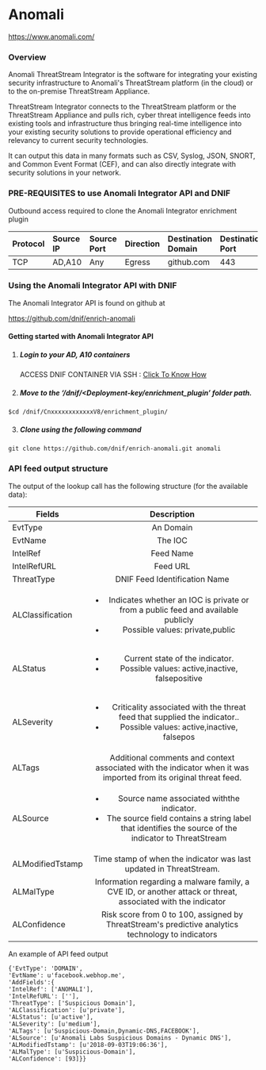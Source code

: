 # Anomali    
  https://www.anomali.com/

### Overview
Anomali ThreatStream Integrator is the software for integrating your existing security infrastructure to 
Anomali's ThreatStream platform (in the cloud) or to the on-premise ThreatStream Appliance.  

ThreatStream Integrator connects to the ThreatStream platform or the ThreatStream Appliance and
pulls rich, cyber threat intelligence feeds into existing tools and infrastructure thus bringing real-time
intelligence into your existing security solutions to provide operational efficiency and relevancy to
current security technologies.  

It can output this data in many formats such as CSV, Syslog, JSON, SNORT, and Common Event Format (CEF), and can also directly integrate with security solutions in your network.

### PRE-REQUISITES to use  Anomali Integrator API and DNIF  
Outbound access required to clone the Anomali Integrator enrichment plugin 

| Protocol   | Source IP  | Source Port  | Direction	 | Destination Domain | Destination Port  |  
|:------------- |:-------------|:-------------|:-------------|:-------------|:-------------|  
| TCP | AD,A10 | Any | Egress	| github.com | 443 |


### Using the Anomali Integrator API with DNIF
 The  Anomali Integrator API is found on github at

https://github.com/dnif/enrich-anomali

#### Getting started with Anomali Integrator API

1. #####    Login to your AD, A10 containers  
   ACCESS DNIF CONTAINER VIA SSH : [Click To Know How](https://dnif.it/docs/guides/tutorials/access-dnif-container-via-ssh.html)
2. #####    Move to the ‘/dnif/<Deployment-key/enrichment_plugin’ folder path.
```
$cd /dnif/CnxxxxxxxxxxxxV8/enrichment_plugin/
```
3. #####   Clone using the following command  
```  
git clone https://github.com/dnif/enrich-anomali.git anomali
```
### API feed output structure
The output of the lookup call has the following structure (for the available data):

  | Fields        | Description  |
| ------------- |:-------------:|
| EvtType      | An Domain |
| EvtName      | The IOC      |
| IntelRef | Feed Name      |
| IntelRefURL | Feed URL    |
| ThreatType | DNIF Feed Identification Name |      
| ALClassification     |<ul> <li> Indicates whether an IOC is private or from a public feed and available publicly</li><li>Possible values: private,public</li> </ul>  |
| ALStatus    | <ul> <li> Current state of the indicator.</li><li>Possible values: active,inactive, falsepositive</li> </ul>  |
| ALSeverity      | <ul> <li> Criticality associated with the threat feed that supplied the indicator..</li><li>Possible values: active,inactive, falsepos</li> </ul>  |
| ALTags      | Additional comments and context associated with the indicator when it was imported from its original threat feed. |
| ALSource      | <ul><li>Source name associated withthe indicator.</li><li> The source field contains a string label that identifies the source of the indicator to ThreatStream </li></ul>  |
| ALModifiedTstamp      | Time stamp of when the indicator was last updated in ThreatStream. |
| ALMalType      | Information regarding a malware family, a CVE ID, or another attack or threat, associated with the indicator    |
| ALConfidence      | Risk score from 0 to 100, assigned by ThreatStream's predictive analytics technology to indicators   |

An example of API feed output
```
{'EvtType': 'DOMAIN',
'EvtName': u'facebook.webhop.me',
'AddFields':{
'IntelRef': ['ANOMALI'],
'IntelRefURL': [''],
'ThreatType': ['Suspicious Domain'],
'ALClassification': [u'private'],
'ALStatus': [u'active'], 
'ALSeverity': [u'medium'], 
'ALTags': [u'Suspicious-Domain,Dynamic-DNS,FACEBOOK'], 
'ALSource': [u'Anomali Labs Suspicious Domains - Dynamic DNS'],
'ALModifiedTstamp': [u'2018-09-03T19:06:36'],
'ALMalType': [u'Suspicious-Domain'],
'ALConfidence': [93]}}
```
